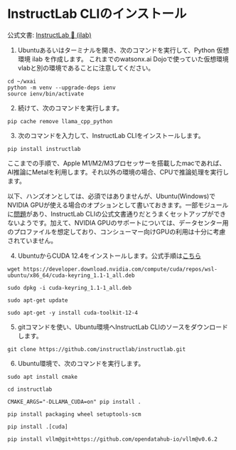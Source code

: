 # InstructLab CLIのインストール

公式文書: [InstructLab 🐶 (ilab)](https://github.com/instructlab/instructlab/blob/main/README.md)

1. Ubuntuあるいはターミナルを開き、次のコマンドを実行して、Python 仮想環境 ilab を作成します。
これまでのwatsonx.ai Dojoで使っていた仮想環境vlabと別の環境であることに注意してください。

```
cd ~/wxai
python -m venv --upgrade-deps ienv
source ienv/bin/activate
```
2. 続けて、次のコマンドを実行します。
```
pip cache remove llama_cpp_python

```

3. 次のコマンドを入力して、InstructLab CLIをインストールします。 
```
pip install instructlab
```

ここまでの手順で、Apple M1/M2/M3プロセッサーを搭載したmacであれば、AI推論にMetalを利用します。それ以外の環境の場合、CPUで推論処理を実行します。

以下、ハンズオンとしては、必須ではありませんが、Ubuntu(Windows)でNVIDIA GPUが使える場合のオプションとして書いておきます。一部モジュールに[問題](https://github.com/instructlab/instructlab/issues/1864)があり、InstructLab CLIの公式文書通りだとうまくセットアップができないようです。加えて、NVIDIA GPUのサポートについては、データセンター用のプロファイルを想定しており、コンシューマー向けGPUの利用は十分に考慮されていません。

4. UbuntuからCUDA 12.4をインストールします。公式手順は[こちら](https://developer.nvidia.com/cuda-12-4-0-download-archive?target_os=Linux&target_arch=x86_64&Distribution=WSL-Ubuntu&target_version=2.0&target_type=deb_network)

 
```
wget https://developer.download.nvidia.com/compute/cuda/repos/wsl-ubuntu/x86_64/cuda-keyring_1.1-1_all.deb
```

```
sudo dpkg -i cuda-keyring_1.1-1_all.deb
```

```
sudo apt-get update
```

```
sudo apt-get -y install cuda-toolkit-12-4
```

5. gitコマンドを使い、Ubuntu環境へInstructLab CLIのソースをダウンロードします。
```
git clone https://github.com/instructlab/instructlab.git
```

6. Ubuntu環境で、次のコマンドを実行します。 

```
sudo apt install cmake
```

```
cd instructlab
```
```
CMAKE_ARGS="-DLLAMA_CUDA=on" pip install .
```
```
pip install packaging wheel setuptools-scm
```
```
pip install .[cuda]
```
```
pip install vllm@git+https://github.com/opendatahub-io/vllm@v0.6.2
```


